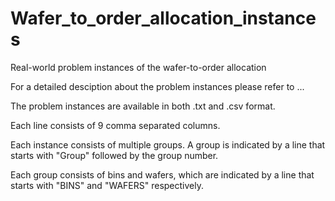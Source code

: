 # Wafer_to_order_allocation_instances
Real-world problem instances of the wafer-to-order allocation

For a detailed desciption about the problem instances please refer to ...

The problem instances are available in both .txt and .csv format. 

Each line consists of 9 comma separated columns. 

Each instance consists of multiple groups. A group is indicated by a line that starts with "Group" followed by the group number. 

Each group consists of bins and wafers, which are indicated by a line that starts with "BINS" and "WAFERS" respectively.
